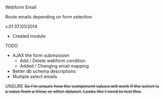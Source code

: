 Webform Email

Route emails depending on form selection

v.01 07/01/2014
 - Created module
 
TODO
  - AJAX the form submsission
     - Add / Delete webform condition
     - Added / Changing email mapping
  - Better db schema descriptions
  - Multiple select emails

 UNSURE
 <strike>
  So I'm unsure how the component values will work if the
  select is a value from a View, or other dataset.
  Looks like I need to test this. </strike>